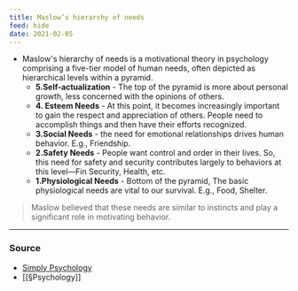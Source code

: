 ```yaml
---
title: Maslow’s hierarchy of needs
feed: hide
date: 2021-02-05
---
```


- Maslow's hierarchy of needs is a motivational theory in psychology comprising a five-tier model of human needs, often depicted as hierarchical levels within a pyramid. 
	- **5.Self-actualization** - The top of the pyramid is more about personal growth, less concerned with the opinions of others. 
	- **4. Esteem Needs** - At this point, it becomes increasingly important to gain the respect and appreciation of others. People need to accomplish things and then have their efforts recognized.
	- **3.Social Needs** - the need for emotional relationships drives human behavior. E.g., Friendship. 
	- **2.Safety Needs** - People want control and order in their lives. So, this need for safety and security contributes largely to behaviors at this level—Fin Security, Health, etc.
	- **1.Physiological Needs** - Bottom of the pyramid, The basic physiological needs are vital to our survival. E.g., Food, Shelter. 
> Maslow believed that these needs are similar to instincts and play a significant role in motivating behavior.

--- 

### Source
- [Simply Psychology](https://www.simplypsychology.org/maslow.html)
- [[§Psychology]]